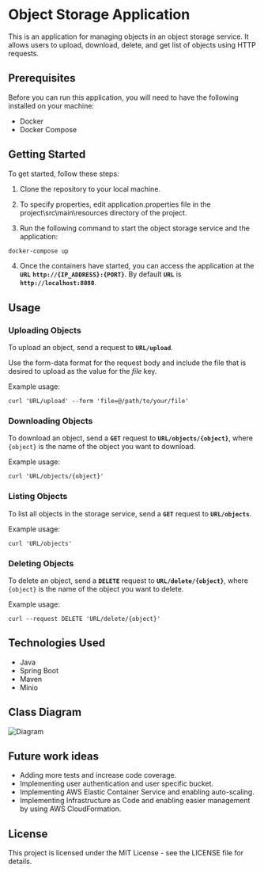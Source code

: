 # Object Storage Application

This is an application for managing objects in an object storage service. It allows users to upload, download, delete, and get list of objects using HTTP requests.

## Prerequisites

Before you can run this application, you will need to have the following installed on your machine:

- Docker
- Docker Compose

## Getting Started
To get started, follow these steps:

1. Clone the repository to your local machine.

2. To specify properties, edit application.properties file in the project\src\main\resources directory of the project.

3. Run the following command to start the object storage service and the application:

```cmd 
docker-compose up
```
4. Once the containers have started, you can access the application at the **`URL`** **`http://{IP_ADDRESS}:{PORT}`**. By default **`URL`** is **`http://localhost:8080`**.

## Usage

### Uploading Objects
To upload an object, send a  request to **`URL/upload`**.

Use the form-data format for the request body and include the file that is desired to upload as the value for the *file* key.

Example usage:
```curl
curl 'URL/upload' --form 'file=@/path/to/your/file'
```
### Downloading Objects
To download an object, send a **`GET`** request to **`URL/objects/{object}`**, where `{object}` is the name of the object you want to download.

Example usage:
```curl
curl 'URL/objects/{object}'
```

### Listing Objects
To list all objects in the storage service, send a **`GET`** request to **`URL/objects`**.

Example usage:
```curl
curl 'URL/objects'
```

### Deleting Objects
To delete an object, send a **`DELETE`** request to **`URL/delete/{object}`**, where `{object}` is the name of the object you want to delete.

Example usage:
```curl
curl --request DELETE 'URL/delete/{object}' 
```

## Technologies Used
- Java
- Spring Boot
- Maven
- Minio

## Class Diagram

![Diagram](../assets/diagram.png?raw=true)

## Future work ideas
- Adding more tests and increase code coverage.
- Implementing user authentication and user specific bucket.
- Implementing AWS Elastic Container Service and enabling auto-scaling.
- Implementing Infrastructure as Code and enabling easier management by using AWS CloudFormation.

## License
This project is licensed under the MIT License - see the LICENSE file for details.
